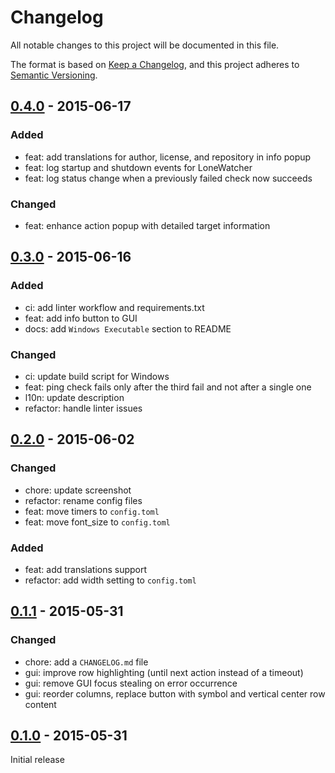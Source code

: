# Changelog

All notable changes to this project will be documented in this file.

The format is based on [Keep a Changelog](https://keepachangelog.com/en/1.1.0/),
and this project adheres to [Semantic Versioning](https://semver.org/spec/v2.0.0.html).

## [0.4.0](https://github.com/KristjanESPERANTO/LoneWatcher/compare/v0.3.0...v0.4.0) - 2015-06-17

### Added

- feat: add translations for author, license, and repository in info popup
- feat: log startup and shutdown events for LoneWatcher
- feat: log status change when a previously failed check now succeeds

### Changed

- feat: enhance action popup with detailed target information

## [0.3.0](https://github.com/KristjanESPERANTO/LoneWatcher/compare/v0.2.0...v0.3.0) - 2015-06-16

### Added

- ci: add linter workflow and requirements.txt
- feat: add info button to GUI
- docs: add `Windows Executable` section to README

### Changed

- ci: update build script for Windows
- feat: ping check fails only after the third fail and not after a single one
- l10n: update description
- refactor: handle linter issues

## [0.2.0](https://github.com/KristjanESPERANTO/LoneWatcher/compare/v0.1.1...v0.2.0) - 2015-06-02

### Changed

- chore: update screenshot
- refactor: rename config files
- feat: move timers to `config.toml`
- feat: move font_size to `config.toml`

### Added

- feat: add translations support
- refactor: add width setting to `config.toml`

## [0.1.1](https://github.com/KristjanESPERANTO/LoneWatcher/compare/v0.1.0...v0.1.1) - 2015-05-31

### Changed

- chore: add a `CHANGELOG.md` file
- gui: improve row highlighting (until next action instead of a timeout)
- gui: remove GUI focus stealing on error occurrence
- gui: reorder columns, replace button with symbol and vertical center row content

## [0.1.0](https://github.com/KristjanESPERANTO/LoneWatcher/tag/v0.1.0) - 2015-05-31

Initial release